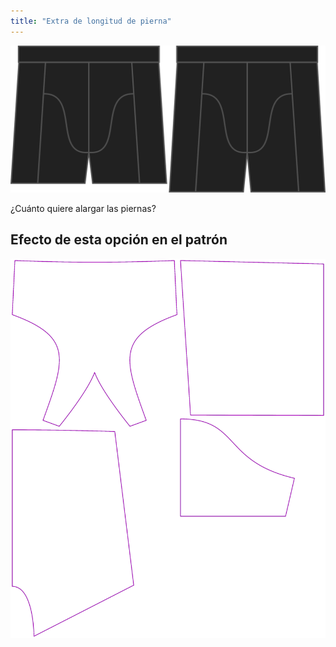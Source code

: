 ```yaml
---
title: "Extra de longitud de pierna"
---
```


![La opción de bonus de pierna en Bruce](./legbonus.svg)

¿Cuánto quiere alargar las piernas?

## Efecto de esta opción en el patrón

![Esta imagen muestra el efecto de esta opción superponiendo varias variantes que tienen un valor diferente para esta opción](bruce_legbonus_sample.svg "Efecto de esta opción en el patrón")
